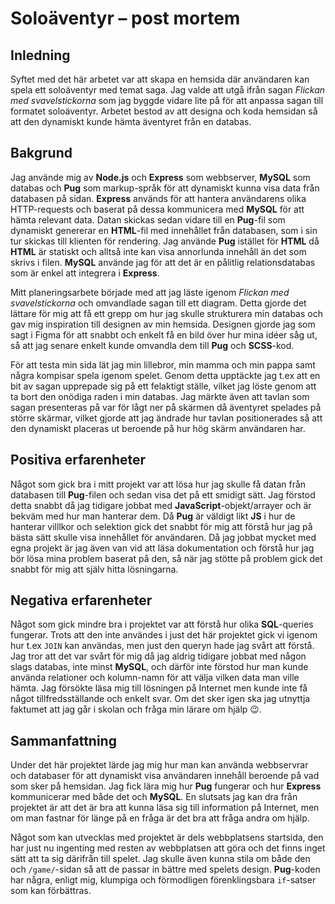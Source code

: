 # Soloäventyr – post mortem

## Inledning
Syftet med det här arbetet var att skapa en hemsida där användaren kan spela ett soloäventyr med temat saga. Jag valde att utgå ifrån sagan *Flickan med svavelstickorna* som jag byggde vidare lite på för att anpassa sagan till formatet soloäventyr. Arbetet bestod av att designa och koda hemsidan så att den dynamiskt kunde hämta äventyret från en databas.

## Bakgrund
Jag använde mig av **Node.js** och **Express** som webbserver, **MySQL** som databas och **Pug** som markup-språk för att dynamiskt kunna visa data från databasen på sidan. **Express** används för att hantera användarens olika HTTP-requests och baserat på dessa kommunicera med **MySQL** för att hämta relevant data. Datan skickas sedan vidare till en **Pug**-fil som dynamiskt genererar en **HTML**-fil med innehållet från databasen, som i sin tur skickas till klienten för rendering. Jag använde **Pug** istället för **HTML** då **HTML** är statiskt och alltså inte kan visa annorlunda innehåll än det som skrivs i filen. **MySQL** använde jag för att det är en pålitlig relationsdatabas som är enkel att integrera i **Express**.

Mitt planeringsarbete började med att jag läste igenom *Flickan med svavelstickorna* och omvandlade sagan till ett diagram. Detta gjorde det lättare för mig att få ett grepp om hur jag skulle strukturera min databas och gav mig inspiration till designen av min hemsida. Designen gjorde jag som sagt i Figma för att snabbt och enkelt få en bild över hur mina idéer såg ut, så att jag senare enkelt kunde omvandla dem till **Pug** och **SCSS**-kod.

För att testa min sida lät jag min lillebror, min mamma och min pappa samt några kompisar spela igenom spelet. Genom detta upptäckte jag t.ex att en bit av sagan upprepade sig på ett felaktigt ställe, vilket jag löste genom att ta bort den onödiga raden i min databas. Jag märkte även att tavlan som sagan presenteras på var för lågt ner på skärmen då äventyret spelades på större skärmar, vilket gjorde att jag ändrade hur tavlan positionerades så att den dynamiskt placeras ut beroende på hur hög skärm användaren har.

## Positiva erfarenheter
Något som gick bra i mitt projekt var att lösa hur jag skulle få datan från databasen till **Pug**-filen och sedan visa det på ett smidigt sätt. Jag förstod detta snabbt då jag tidigare jobbat med **JavaScript**-objekt/arrayer och är bekväm med hur man hanterar dem. Då **Pug** är väldigt likt **JS** i hur de hanterar villlkor och selektion gick det snabbt för mig att förstå hur jag på bästa sätt skulle visa innehållet för användaren. Då jag jobbat mycket med egna projekt är jag även van vid att läsa dokumentation och förstå hur jag bör lösa mina problem baserat på den, så när jag stötte på problem gick det snabbt för mig att själv hitta lösningarna.

## Negativa erfarenheter
Något som gick mindre bra i projektet var att förstå hur olika **SQL**-queries fungerar. Trots att den inte användes i just det här projektet gick vi igenom hur t.ex `JOIN` kan användas, men just den queryn hade jag svårt att förstå. Jag tror att det var svårt för mig då jag aldrig tidigare jobbat med någon slags databas, inte minst **MySQL**, och därför inte förstod hur man kunde använda relationer och kolumn-namn för att välja vilken data man ville hämta. Jag försökte läsa mig till lösningen på Internet men kunde inte få något tillfredsställande och enkelt svar. Om det sker igen ska jag utnyttja faktumet att jag går i skolan och fråga min lärare om hjälp 😉.

## Sammanfattning
Under det här projektet lärde jag mig hur man kan använda webbservrar och databaser för att dynamiskt visa användaren innehåll beroende på vad som sker på hemsidan. Jag fick lära mig hur **Pug** fungerar och hur **Express** kommunicerar med både det och **MySQL**. En slutsats jag kan dra från projektet är att det är bra att kunna läsa sig till information på Internet, men om man fastnar för länge på en fråga är det bra att fråga andra om hjälp.

Något som kan utvecklas med projektet är dels webbplatsens startsida, den har just nu ingenting med resten av webbplatsen att göra och det finns inget sätt att ta sig därifrån till spelet. Jag skulle även kunna stila om både den och `/game/`-sidan så att de passar in bättre med spelets design. **Pug**-koden har några, enligt mig, klumpiga och förmodligen förenklingsbara `if`-satser som kan förbättras.